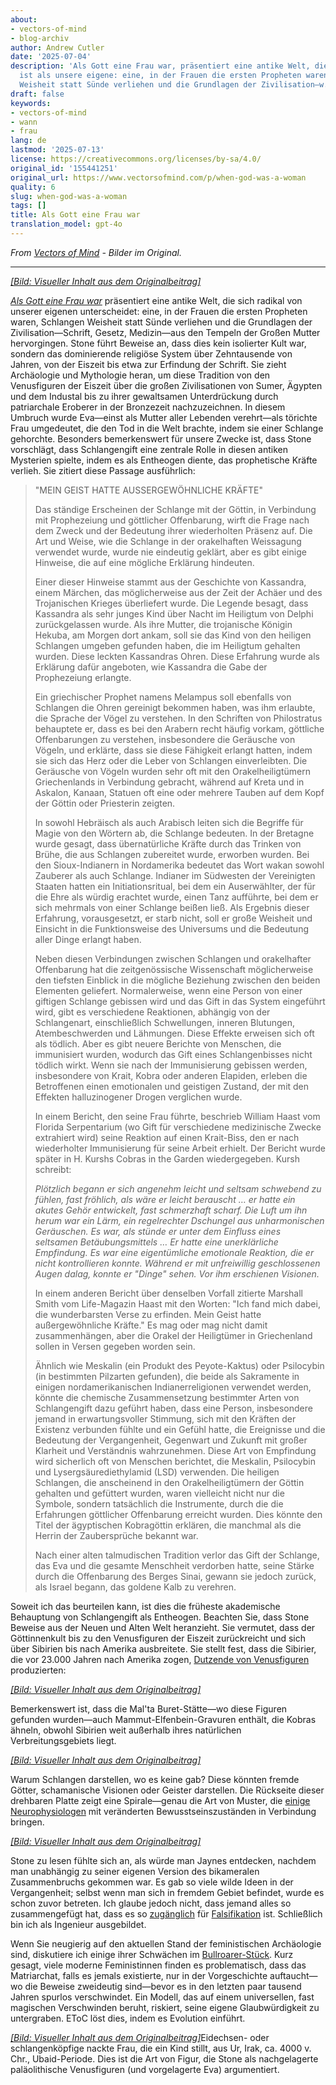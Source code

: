 ```yaml
---
about:
- vectors-of-mind
- blog-archiv
author: Andrew Cutler
date: '2025-07-04'
description: 'Als Gott eine Frau war, präsentiert eine antike Welt, die radikal anders
  ist als unsere eigene: eine, in der Frauen die ersten Propheten waren, Schlangen
  Weisheit statt Sünde verliehen und die Grundlagen der Zivilisation—w...'
draft: false
keywords:
- vectors-of-mind
- wann
- frau
lang: de
lastmod: '2025-07-13'
license: https://creativecommons.org/licenses/by-sa/4.0/
original_id: '155441251'
original_url: https://www.vectorsofmind.com/p/when-god-was-a-woman
quality: 6
slug: when-god-was-a-woman
tags: []
title: Als Gott eine Frau war
translation_model: gpt-4o
---
```


*From [Vectors of Mind](https://www.vectorsofmind.com/p/when-god-was-a-woman) - Bilder im Original.*

---

[*[Bild: Visueller Inhalt aus dem Originalbeitrag]*](https://substackcdn.com/image/fetch/$s_!2YDI!,f_auto,q_auto:good,fl_progressive:steep/https%3A%2F%2Fsubstack-post-media.s3.amazonaws.com%2Fpublic%2Fimages%2Fcb2b472d-6bc0-465c-8218-ba68300b9621_669x1000.jpeg)

_[Als Gott eine Frau war](https://en.wikipedia.org/wiki/When_God_Was_a_Woman)_ präsentiert eine antike Welt, die sich radikal von unserer eigenen unterscheidet: eine, in der Frauen die ersten Propheten waren, Schlangen Weisheit statt Sünde verliehen und die Grundlagen der Zivilisation—Schrift, Gesetz, Medizin—aus den Tempeln der Großen Mutter hervorgingen. Stone führt Beweise an, dass dies kein isolierter Kult war, sondern das dominierende religiöse System über Zehntausende von Jahren, von der Eiszeit bis etwa zur Erfindung der Schrift. Sie zieht Archäologie und Mythologie heran, um diese Tradition von den Venusfiguren der Eiszeit über die großen Zivilisationen von Sumer, Ägypten und dem Industal bis zu ihrer gewaltsamen Unterdrückung durch patriarchale Eroberer in der Bronzezeit nachzuzeichnen. In diesem Umbruch wurde Eva—einst als Mutter aller Lebenden verehrt—als törichte Frau umgedeutet, die den Tod in die Welt brachte, indem sie einer Schlange gehorchte. Besonders bemerkenswert für unsere Zwecke ist, dass Stone vorschlägt, dass Schlangengift eine zentrale Rolle in diesen antiken Mysterien spielte, indem es als Entheogen diente, das prophetische Kräfte verlieh. Sie zitiert diese Passage ausführlich:

> "MEIN GEIST HATTE AUSSERGEWÖHNLICHE KRÄFTE"
> 
> Das ständige Erscheinen der Schlange mit der Göttin, in Verbindung mit Prophezeiung und göttlicher Offenbarung, wirft die Frage nach dem Zweck und der Bedeutung ihrer wiederholten Präsenz auf. Die Art und Weise, wie die Schlange in der orakelhaften Weissagung verwendet wurde, wurde nie eindeutig geklärt, aber es gibt einige Hinweise, die auf eine mögliche Erklärung hindeuten.
> 
> Einer dieser Hinweise stammt aus der Geschichte von Kassandra, einem Märchen, das möglicherweise aus der Zeit der Achäer und des Trojanischen Krieges überliefert wurde. Die Legende besagt, dass Kassandra als sehr junges Kind über Nacht im Heiligtum von Delphi zurückgelassen wurde. Als ihre Mutter, die trojanische Königin Hekuba, am Morgen dort ankam, soll sie das Kind von den heiligen Schlangen umgeben gefunden haben, die im Heiligtum gehalten wurden. Diese leckten Kassandras Ohren. Diese Erfahrung wurde als Erklärung dafür angeboten, wie Kassandra die Gabe der Prophezeiung erlangte.
> 
> Ein griechischer Prophet namens Melampus soll ebenfalls von Schlangen die Ohren gereinigt bekommen haben, was ihm erlaubte, die Sprache der Vögel zu verstehen. In den Schriften von Philostratus behauptete er, dass es bei den Arabern recht häufig vorkam, göttliche Offenbarungen zu verstehen, insbesondere die Geräusche von Vögeln, und erklärte, dass sie diese Fähigkeit erlangt hatten, indem sie sich das Herz oder die Leber von Schlangen einverleibten. Die Geräusche von Vögeln wurden sehr oft mit den Orakelheiligtümern Griechenlands in Verbindung gebracht, während auf Kreta und in Askalon, Kanaan, Statuen oft eine oder mehrere Tauben auf dem Kopf der Göttin oder Priesterin zeigten.
> 
> In sowohl Hebräisch als auch Arabisch leiten sich die Begriffe für Magie von den Wörtern ab, die Schlange bedeuten. In der Bretagne wurde gesagt, dass übernatürliche Kräfte durch das Trinken von Brühe, die aus Schlangen zubereitet wurde, erworben wurden. Bei den Sioux-Indianern in Nordamerika bedeutet das Wort wakan sowohl Zauberer als auch Schlange. Indianer im Südwesten der Vereinigten Staaten hatten ein Initiationsritual, bei dem ein Auserwählter, der für die Ehre als würdig erachtet wurde, einen Tanz aufführte, bei dem er sich mehrmals von einer Schlange beißen ließ. Als Ergebnis dieser Erfahrung, vorausgesetzt, er starb nicht, soll er große Weisheit und Einsicht in die Funktionsweise des Universums und die Bedeutung aller Dinge erlangt haben.
> 
> Neben diesen Verbindungen zwischen Schlangen und orakelhafter Offenbarung hat die zeitgenössische Wissenschaft möglicherweise den tiefsten Einblick in die mögliche Beziehung zwischen den beiden Elementen geliefert. Normalerweise, wenn eine Person von einer giftigen Schlange gebissen wird und das Gift in das System eingeführt wird, gibt es verschiedene Reaktionen, abhängig von der Schlangenart, einschließlich Schwellungen, inneren Blutungen, Atembeschwerden und Lähmungen. Diese Effekte erweisen sich oft als tödlich. Aber es gibt neuere Berichte von Menschen, die immunisiert wurden, wodurch das Gift eines Schlangenbisses nicht tödlich wirkt. Wenn sie nach der Immunisierung gebissen werden, insbesondere von Krait, Kobra oder anderen Elapiden, erleben die Betroffenen einen emotionalen und geistigen Zustand, der mit den Effekten halluzinogener Drogen verglichen wurde.
> 
> In einem Bericht, den seine Frau führte, beschrieb William Haast vom Florida Serpentarium (wo Gift für verschiedene medizinische Zwecke extrahiert wird) seine Reaktion auf einen Krait-Biss, den er nach wiederholter Immunisierung für seine Arbeit erhielt. Der Bericht wurde später in H. Kurshs Cobras in the Garden wiedergegeben. Kursh schreibt:
> 
> _Plötzlich begann er sich angenehm leicht und seltsam schwebend zu fühlen, fast fröhlich, als wäre er leicht berauscht … er hatte ein akutes Gehör entwickelt, fast schmerzhaft scharf. Die Luft um ihn herum war ein Lärm, ein regelrechter Dschungel aus unharmonischen Geräuschen. Es war, als stünde er unter dem Einfluss eines seltsamen Betäubungsmittels … Er hatte eine unerklärliche Empfindung. Es war eine eigentümliche emotionale Reaktion, die er nicht kontrollieren konnte. Während er mit unfreiwillig geschlossenen Augen dalag, konnte er "Dinge" sehen. Vor ihm erschienen Visionen._
> 
> In einem anderen Bericht über denselben Vorfall zitierte Marshall Smith vom Life-Magazin Haast mit den Worten: "Ich fand mich dabei, die wunderbarsten Verse zu erfinden. Mein Geist hatte außergewöhnliche Kräfte." Es mag oder mag nicht damit zusammenhängen, aber die Orakel der Heiligtümer in Griechenland sollen in Versen gegeben worden sein.
> 
> Ähnlich wie Meskalin (ein Produkt des Peyote-Kaktus) oder Psilocybin (in bestimmten Pilzarten gefunden), die beide als Sakramente in einigen nordamerikanischen Indianerreligionen verwendet werden, könnte die chemische Zusammensetzung bestimmter Arten von Schlangengift dazu geführt haben, dass eine Person, insbesondere jemand in erwartungsvoller Stimmung, sich mit den Kräften der Existenz verbunden fühlte und ein Gefühl hatte, die Ereignisse und die Bedeutung der Vergangenheit, Gegenwart und Zukunft mit großer Klarheit und Verständnis wahrzunehmen. Diese Art von Empfindung wird sicherlich oft von Menschen berichtet, die Meskalin, Psilocybin und Lysergsäurediethylamid (LSD) verwenden. Die heiligen Schlangen, die anscheinend in den Orakelheiligtümern der Göttin gehalten und gefüttert wurden, waren vielleicht nicht nur die Symbole, sondern tatsächlich die Instrumente, durch die die Erfahrungen göttlicher Offenbarung erreicht wurden. Dies könnte den Titel der ägyptischen Kobragöttin erklären, die manchmal als die Herrin der Zaubersprüche bekannt war.
> 
> Nach einer alten talmudischen Tradition verlor das Gift der Schlange, das Eva und die gesamte Menschheit verdorben hatte, seine Stärke durch die Offenbarung des Berges Sinai, gewann sie jedoch zurück, als Israel begann, das goldene Kalb zu verehren.

Soweit ich das beurteilen kann, ist dies die früheste akademische Behauptung von Schlangengift als Entheogen. Beachten Sie, dass Stone Beweise aus der Neuen und Alten Welt heranzieht. Sie vermutet, dass der Göttinnenkult bis zu den Venusfiguren der Eiszeit zurückreicht und sich über Sibirien bis nach Amerika ausbreitete. Sie stellt fest, dass die Sibirier, die vor 23.000 Jahren nach Amerika zogen, [Dutzende von Venusfiguren](https://en.wikipedia.org/wiki/Venus_figurines_of_Mal%27ta) produzierten:

[*[Bild: Visueller Inhalt aus dem Originalbeitrag]*](https://substackcdn.com/image/fetch/$s_!dW_f!,f_auto,q_auto:good,fl_progressive:steep/https%3A%2F%2Fsubstack-post-media.s3.amazonaws.com%2Fpublic%2Fimages%2F13111a36-5125-45e8-ab8a-3a1d90df2655_1920x1210.png)

Bemerkenswert ist, dass die Mal'ta Buret-Stätte—wo diese Figuren gefunden wurden—auch Mammut-Elfenbein-Gravuren enthält, die Kobras ähneln, obwohl Sibirien weit außerhalb ihres natürlichen Verbreitungsgebiets liegt.

[*[Bild: Visueller Inhalt aus dem Originalbeitrag]*](https://substackcdn.com/image/fetch/$s_!3kOy!,f_auto,q_auto:good,fl_progressive:steep/https%3A%2F%2Fsubstack-post-media.s3.amazonaws.com%2Fpublic%2Fimages%2F6d1b3c0d-de6b-4b64-99c1-a58b344d42e9_763x512.jpeg)

Warum Schlangen darstellen, wo es keine gab? Diese könnten fremde Götter, schamanische Visionen oder Geister darstellen. Die Rückseite dieser drehbaren Platte zeigt eine Spirale—genau die Art von Muster, die [einige Neurophysiologen](https://www.vectorsofmind.com/i/147415200/the-primordial-labyrinth) mit veränderten Bewusstseinszuständen in Verbindung bringen.

[*[Bild: Visueller Inhalt aus dem Originalbeitrag]*](https://substackcdn.com/image/fetch/$s_!RI-5!,f_auto,q_auto:good,fl_progressive:steep/https%3A%2F%2Fsubstack-post-media.s3.amazonaws.com%2Fpublic%2Fimages%2F1f098d2a-e85a-46e8-8e4e-8de5f781158f_800x600.jpeg)

Stone zu lesen fühlte sich an, als würde man Jaynes entdecken, nachdem man unabhängig zu seiner eigenen Version des bikameralen Zusammenbruchs gekommen war. Es gab so viele wilde Ideen in der Vergangenheit; selbst wenn man sich in fremdem Gebiet befindet, wurde es schon zuvor betreten. Ich glaube jedoch nicht, dass jemand alles so zusammengefügt hat, dass es so [zugänglich](https://www.vectorsofmind.com/p/y-chromosome-bottleneck) für [Falsifikation](https://www.vectorsofmind.com/p/the-unreasonable-effectiveness-of) ist. Schließlich bin ich als Ingenieur ausgebildet.

Wenn Sie neugierig auf den aktuellen Stand der feministischen Archäologie sind, diskutiere ich einige ihrer Schwächen im [Bullroarer-Stück](https://www.vectorsofmind.com/i/145682170/myths-of-matriarchy-reconsidered-deborah-b-gewertz). Kurz gesagt, viele moderne Feministinnen finden es problematisch, dass das Matriarchat, falls es jemals existierte, nur in der Vorgeschichte auftaucht—wo die Beweise zweideutig sind—bevor es in den letzten paar tausend Jahren spurlos verschwindet. Ein Modell, das auf einem universellen, fast magischen Verschwinden beruht, riskiert, seine eigene Glaubwürdigkeit zu untergraben. EToC löst dies, indem es Evolution einführt.

[*[Bild: Visueller Inhalt aus dem Originalbeitrag]*](https://substackcdn.com/image/fetch/$s_!kmIs!,f_auto,q_auto:good,fl_progressive:steep/https%3A%2F%2Fsubstack-post-media.s3.amazonaws.com%2Fpublic%2Fimages%2Fd7b91a14-ce37-445b-8749-ecdf5f7f04b4_442x700.jpeg)Eidechsen- oder schlangenköpfige nackte Frau, die ein Kind stillt, aus Ur, Irak, ca. 4000 v. Chr., Ubaid-Periode. Dies ist die Art von Figur, die Stone als nachgelagerte paläolithische Venusfiguren (und vorgelagerte Eva) argumentiert.